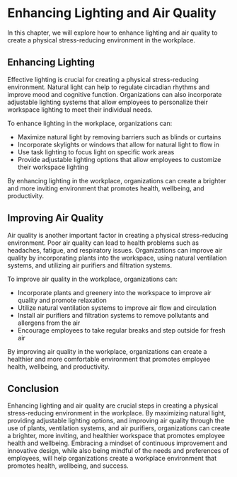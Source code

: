 # Enhancing Lighting and Air Quality

In this chapter, we will explore how to enhance lighting and air quality to create a physical stress-reducing environment in the workplace.

Enhancing Lighting
------------------

Effective lighting is crucial for creating a physical stress-reducing environment. Natural light can help to regulate circadian rhythms and improve mood and cognitive function. Organizations can also incorporate adjustable lighting systems that allow employees to personalize their workspace lighting to meet their individual needs.

To enhance lighting in the workplace, organizations can:

* Maximize natural light by removing barriers such as blinds or curtains
* Incorporate skylights or windows that allow for natural light to flow in
* Use task lighting to focus light on specific work areas
* Provide adjustable lighting options that allow employees to customize their workspace lighting

By enhancing lighting in the workplace, organizations can create a brighter and more inviting environment that promotes health, wellbeing, and productivity.

Improving Air Quality
---------------------

Air quality is another important factor in creating a physical stress-reducing environment. Poor air quality can lead to health problems such as headaches, fatigue, and respiratory issues. Organizations can improve air quality by incorporating plants into the workspace, using natural ventilation systems, and utilizing air purifiers and filtration systems.

To improve air quality in the workplace, organizations can:

* Incorporate plants and greenery into the workspace to improve air quality and promote relaxation
* Utilize natural ventilation systems to improve air flow and circulation
* Install air purifiers and filtration systems to remove pollutants and allergens from the air
* Encourage employees to take regular breaks and step outside for fresh air

By improving air quality in the workplace, organizations can create a healthier and more comfortable environment that promotes employee health, wellbeing, and productivity.

Conclusion
----------

Enhancing lighting and air quality are crucial steps in creating a physical stress-reducing environment in the workplace. By maximizing natural light, providing adjustable lighting options, and improving air quality through the use of plants, ventilation systems, and air purifiers, organizations can create a brighter, more inviting, and healthier workspace that promotes employee health and wellbeing. Embracing a mindset of continuous improvement and innovative design, while also being mindful of the needs and preferences of employees, will help organizations create a workplace environment that promotes health, wellbeing, and success.
